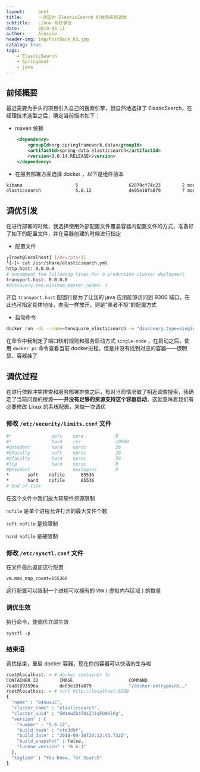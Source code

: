 ```yaml
---
layout:     post
title:      一次因为 ElasticSearch 引发的系统调优
subtitle:   Linux 系统调优
date:       2019-03-11
author:     Alessio
header-img: img/PostBack_03.jpg
catalog: true
tags:
    - ElasticSearch
    - SpringBoot
    - java
---
```


## 前倾概要

最近需要为手头的项目引入自己的搜索引擎，很自然地选择了 ElasticSearch，在经理技术选型之后，确定当前版本如下：
- maven 依赖
```xml
    <dependency>
        <groupId>org.springframework.data</groupId>
        <artifactId>spring-data-elasticsearch</artifactId>
        <version>3.0.14.RELEASE</version>
    </dependency>
```

- 在服务部署方面选择 docker ，以下是组件版本

```bash
kibana                    5                   62079cf74c23        2 months ago        396MB
elasticsearch             5.6.12              de05e10fa879        7 months ago        486MB

```
## 调优引发

在进行部署的时候，我选择使用外部配置文件覆盖容器内配置文件的方式，准备好了如下的配置文件，并在容器创建的时候进行指定

- 配置文件
```bash
┌[root@localhost] [/dev/pts/1] 
└[~]> cat /usr/share/elasticsearch.yml 
http.host: 0.0.0.0
# Uncomment the following lines for a production cluster deployment
transport.host: 0.0.0.0
#discovery.zen.minimum_master_nodes: 1
```
开启 `transport.host` 配置行是为了让我的 java 应用能够访问到 9300 端口，在此也可指定具体地址，向我一样放开，则是“来者不拒”的配置方式
- 启动命令

```bash
docker run -di --name=tensquare_elasticsearch -e "discovery.type=single-node" -p 9200:9200 -p 9300:9300 -v /usr/share/elasticsearch.yml:/usr/share/elasticsearch/config/elasticsearch.yml de05e10fa879

```
在命令中我制定了端口映射规则和服务启动方式 `single-node` ，在启动之后，使用 `docker ps` 命令查看当前 docker进程，但是并没有找到对应的容器——很明显，容器挂了

## 调优过程

在进行依赖冲突排查和服务部署排查之后，有对当前情况做了相近调查搜索，我确定了当前问题的根源——**并没有足够的资源支持这个容器启动**，这就意味着我们有必要修改 Linux 的系统配置，来做一次调优

### 修改 `/etc/security/limits.conf` 文件

```bash
#*               soft    core            0
#*               hard    rss             10000
#@student        hard    nproc           20
#@faculty        soft    nproc           20
#@faculty        hard    nproc           50
#ftp             hard    nproc           0
#@student        -       maxlogins       4
*		soft	nofile		65536
*		hard	nofile		65536
# End of file
```
在这个文件中我们放大软硬件资源限制

`nofile` 是单个进程允许打开的最大文件个数

`soft nofile` 是软限制 

`hard nofile` 是硬限制

### 修改 `/etc/sysctl.conf` 文件
在文件最后追加这行配置
```bash
vm.max_map_count=655360
```
这行配置可以限制一个进程可以拥有的 `VMA` ( 虚拟内存区域 ) 的数量

### 调优生效

执行命令，使调优立即生效
```bash
sysctl ‐p
```

### 结束语

调优结束，重启 docker 容器，现在你的容器可以快活的生存啦
```bash
root@localhost: ~ # docker container ls                                                                                                                             
CONTAINER ID        IMAGE                     COMMAND                  CREATED             STATUS              PORTS                                            NAME
7ea81893596a        de05e10fa879              "/docker-entrypoint.…"   8 minutes ago       Up 19 seconds       0.0.0.0:9200->9200/tcp, 0.0.0.0:9300->9300/tcp   search
root@localhost: ~ # curl http://localhost:9200                                                                                                                      
{
  "name" : "64suvuC",
  "cluster_name" : "elasticsearch",
  "cluster_uuid" : "5W1AwZb4T0iZJiqFOWolFg",
  "version" : {
    "number" : "5.6.12",
    "build_hash" : "cfe3d9f",
    "build_date" : "2018-09-10T20:12:43.732Z",
    "build_snapshot" : false,
    "lucene_version" : "6.6.1"
  },
  "tagline" : "You Know, for Search"
}
```